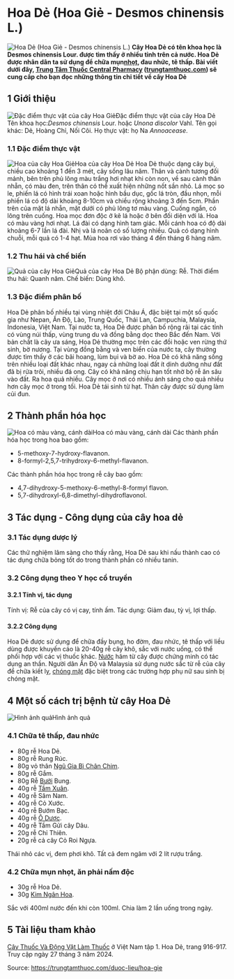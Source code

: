 # Hoa Dẻ (Hoa Giẻ - Desmos chinensis L.)

![Hoa Dẻ \(Hoa Giẻ - Desmos chinensis L.\)](https://trungtamthuoc.com/images/others/cay-hoa-gie-4-3054.jpg)
**Cây Hoa Dẻ có tên khoa học là Desmos chinensis Lour. được tìm thấy ở nhiều tỉnh trên cả nước. Hoa Dẻ được nhân dân ta sử dụng để chữa mụn[nhọt](https://trungtamthuoc.com/bai-viet/nhot "nhọt"), đau nhức, tê thấp. Bài viết dưới đây, [Trung Tâm Thuốc Central Pharmacy](https://trungtamthuoc.com/ "Trung Tâm Thuốc Central Pharmacy") ([trungtamthuoc.com](https://trungtamthuoc.com/ "trungtamthuoc.com")) sẽ cung cấp cho bạn đọc những thông tin chi tiết về cây Hoa Dẻ**
##  1 Giới thiệu
![Đặc điểm thực vật của cây Hoa Giẻ](https://trungtamthuoc.com/images/item/cay-hoa-gie.jpg)Đặc điểm thực vật của cây Hoa Dẻ
Tên khoa học:_Desmos chinensis_ Lour. hoặc _Unona discolor_ Vahl.
Tên gọi khác: Dẻ, Hoàng Chỉ, Nối Côi.
Họ thực vật: họ Na _Annoacease_.
### 1.1 Đặc điểm thực vật
![Hoa của cây Hoa Giẻ](https://trungtamthuoc.com/images/item/cay-hoa-gie-0.jpg)Hoa của cây Hoa Dẻ
Hoa Dẻ thuộc dạng cây bụi, chiều cao khoảng 1 đến 3 mét, cây sống lâu năm.
Thân và cành tương đối mảnh, bên trên phủ lông màu trắng hơi nhạt khi còn non, về sau cành thân nhẵn, có màu đen, trên thân có thể xuất hiện những nốt sần nhỏ.
Lá mọc so le, phiến lá có hình trái xoan hoặc hình bầu dục, gốc lá tròn, đầu nhọn, mỗi phiến lá có độ dài khoảng 8-10cm và chiều rộng khoảng 3 đến 5cm. Phần trên của mặt lá nhẵn, mặt dưới có phủ lông tơ màu vàng.
Cuống ngắn, có lông trên cuống.
Hoa mọc đơn độc ở kẽ lá hoặc ở bên đối diện với lá. Hoa có màu vàng hơi nhạt.
Lá đài có dạng hình tam giác. Mỗi cánh hoa có độ dài khoảng 6-7 lần lá đài.
Nhị và lá noãn có số lượng nhiều.
Quả có dạng hình chuỗi, mỗi quả có 1-4 hạt.
Mùa hoa rơi vào tháng 4 đến tháng 6 hàng năm.
### 1.2 Thu hái và chế biến
![Quả của cây Hoa Giẻ](https://trungtamthuoc.com/images/item/cay-hoa-gie-1.jpg)Quả của cây Hoa Dẻ
Bộ phận dùng: Rễ.
Thời điểm thu hái: Quanh năm.
Chế biến: Dùng khô.
### 1.3 Đặc điểm phân bố
Hoa Dẻ phân bố nhiều tại vùng nhiệt đới Châu Á, đặc biệt tại một số quốc gia như Nepan, Ấn Độ, Lào, Trung Quốc, Thái Lan, Campuchia, Malaysia, Indonesia, Việt Nam.
Tại nước ta, Hoa Dẻ được phân bố rộng rãi tại các tỉnh có vùng núi thấp, vùng trung du và đồng bằng dọc theo Bắc đến Nam.
Với bản chất là cây ưa sáng, Hoa Dẻ thường mọc trên các đồi hoặc ven rừng thứ sinh, bờ nương.
Tại vùng đồng bằng và ven biển của nước ta, cây thường được tìm thấy ở các bãi hoang, lùm bụi và bờ ao.
Hoa Dẻ có khả năng sống trên nhiều loại đất khác nhau, ngay cả những loại đất ít dinh dưỡng như đất đã bị rửa trôi, nhiều đá ong.
Cây có khả năng chịu hạn tốt nhờ bộ rễ ăn sâu vào đất.
Ra hoa quả nhiều. Cây mọc ở nơi có nhiều ánh sáng cho quả nhiều hơn cây mọc ở trong tối.
Hoa Dẻ tái sinh từ hạt.
Thân cây được sử dụng làm củi đun.
##  2 Thành phần hóa học
![Hoa có màu vàng, cánh dài](https://trungtamthuoc.com/images/item/cay-hoa-gie-2.jpg)Hoa có màu vàng, cánh dài
Các thành phần hóa học trong hoa bao gồm:
  * 5-methoxy-7-hydroxy-flavanon.
  * 8-formyl-2,5,7-trihydroxy-6-methyl-flavanon.


Các thành phần hóa học trong rễ cây bao gồm:
  * 4,7-dihydroxy-5-methoxy-6-methyl-8-formyl flavon.
  * 5,7-dihydroxyl-6,8-dimethyl-dihydroflavonol.


##  3 Tác dụng - Công dụng của cây hoa dẻ
### 3.1 Tác dụng dược lý
Các thử nghiệm lâm sàng cho thấy rằng, Hoa Dẻ sau khi nấu thành cao có tác dụng chữa bỏng tốt do trong thành phần có nhiều tanin.
### 3.2 Công dụng theo Y học cổ truyền
#### 3.2.1 Tính vị, tác dụng
Tính vị: Rễ của cây có vị cay, tính ấm.
Tác dụng: Giảm đau, tỳ vị, lợi thấp.
#### 3.2.2 Công dụng
Hoa Dẻ được sử dụng để chữa đầy bụng, ho đờm, đau nhức, tê thấp với liều dùng được khuyến cáo là 20-40g rễ cây khô, sắc với nước uống, có thể phối hợp với các vị thuốc khác.
[Nước](https://trungtamthuoc.com/hoat-chat/nuoc "Nước") hãm từ cây được chứng minh có tác dụng an thần.
Người dân Ấn Độ và Malaysia sử dụng nước sắc từ rễ của cây để chữa kiết lỵ, [chóng mặt](https://trungtamthuoc.com/bai-viet/chong-mat "chóng mặt") đặc biệt trong các trường hợp phụ nữ sau sinh bị chóng mặt.
##  4 Một số cách trị bệnh từ cây Hoa Dẻ
![Hình ảnh quả](https://trungtamthuoc.com/images/item/cay-hoa-gie-3.jpg)Hình ảnh quả
### 4.1 Chữa tê thấp, đau nhức
  * 80g rễ Hoa Dẻ.
  * 80g rễ Rung Rúc.
  * 80g vỏ thân [Ngũ Gia Bì Chân Chim](https://trungtamthuoc.com/duoc-lieu/ngu-gia-bi-chan-chim "Ngũ Gia Bì Chân Chim").
  * 80g rễ Gắm.
  * 80g Rễ [Bưởi](https://trungtamthuoc.com/duoc-lieu/buoi-50 "Bưởi") Bung.
  * 40g rễ [Tầm Xuân](https://trungtamthuoc.com/hoat-chat/tam-xuan "Tầm Xuân").
  * 40g rễ Sâm Nam.
  * 40g rễ Cỏ Xước.
  * 40g rễ Bướm Bạc.
  * 40g rễ [Ô Dược](https://trungtamthuoc.com/hoat-chat/o-duoc "Ô Dược").
  * 40g rễ Tầm Gửi cây Dâu.
  * 20g rễ Chỉ Thiên.
  * 20g rễ cả cây Cỏ Roi Ngựa.


Thái nhỏ các vị, đem phơi khô.
Tất cả đem ngâm với 2 lít rượu trắng.
### 4.2 Chữa mụn nhọt, ăn phải nấm độc
  * 30g rễ Hoa Dẻ.
  * 30g [Kim Ngân Hoa](https://trungtamthuoc.com/hoat-chat/kim-ngan-hoa "Kim Ngân Hoa").


Sắc với 400ml nước đến khi còn 100ml.
Chia làm 2 lần uống trong ngày.
##  5 Tài liệu tham khảo
[Cây Thuốc Và Động Vật Làm Thuốc](https://trungtamthuoc.com/bai-viet/doc-online-va-tai-mien-phi-pdf-sach-cay-thuoc-va-dong-vat-lam-thuoc-o-viet-nam "Cây Thuốc Và Động Vật Làm Thuốc") ở Việt Nam tập 1. Hoa Dẻ, trang 916-917. Truy cập ngày 27 tháng 3 năm 2024.


Source: https://trungtamthuoc.com/duoc-lieu/hoa-gie